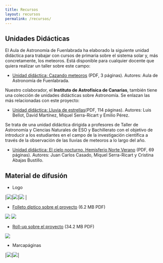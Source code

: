 ```yaml
---
title: Recursos
layout: recursos
permalink: /recursos/
---
```

## Unidades Didácticas

El Aula de Astronomía de Fuenlabrada ha elaborado la siguiente unidad didáctica para trabajar con cursos de primaria sobre el sistema solar y, más concretamente, los meteoros. Está disponible para cualquier docente que quiera realizar un taller sobre este campo:

+ [Unidad didáctica: Cazando meteoros](../docs/images/UNIDAD_DIDACTICA_PARA_PRIMARIA_METEOROS_1.pdf) (PDF, 3 páginas). Autores: Aula de Astronomía de Fuenlabrada.

Nuestro colaborador, el **Instituto de Astrofísica de Canarias**, también tiene una colección de unidades didácticas sobre Astronomía. Se enlazan las más relacionadas con este proyecto:

+ [Unidad didáctica: Lluvia de estrellas](https://www.iac.es/es/divulgacion/ediciones/lluvia-de-estrellas-unidad-didactica)(PDF, 114 páginas). Autores: Luis Bellot, David Martínez, Miquel Serra-Ricart y Emilio Pérez. 

Se trata de una unidad didáctica dirigida a profesores de Taller de Astronomía y Ciencias Naturales de ESO y Bachillerato con el objetivo de introducir a los estudiantes en el campo de la investigación científica a través de la observación de las lluvias de meteoros a lo largo del año.

+ [Unidad didáctica: El cielo nocturno. Hemisferio Norte Verano](https://www.iac.es/cosmoeduca/enlaces/cielos.pdf) (PDF, 69 páginas). Autores: Juan Carlos Casado, Miquel Serra-Ricart y Cristina Abajas Bustillo. 

## Material de difusión

+ Logo

|![](../docs/images/logo_sin_texto.png)|![](../docs/images/logo_texto_español.png)|![](../docs/images/logo_texto_ingles.png) |

+ [Folleto díptico sobre el proyecto](../docs/images/diptico_destellos.pdf) (6.2 MB PDF)

![](../docs/images/diptico_1.png)
![](../docs/images/diptico_2.png)

+ [Roll-up sobre el proyecto](../docs/images/roll_up_destellos.pdf) (34.2 MB PDF)

![](../docs/images/roll_up.png)

+ Marcapáginas

|![](../docs/images/1.png)|![](../docs/images/2.png)|

